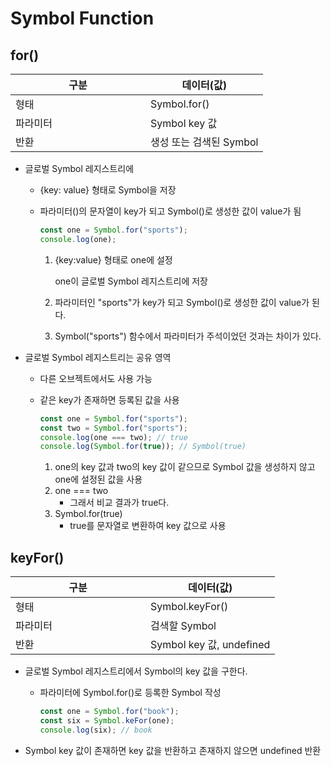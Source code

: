 # Symbol Function

## for()

<table>
    <thead>
        <th>구분</th>
        <th>데이터(값)</th>
    </thead>
    <tbody>
      <tr>
        <td style="width:200px;">형태</td>
        <td>Symbol.for()</td>
      </tr>
      <tr>
        <td>파라미터</td>
        <td>Symbol key 값</td>
      </tr>
      <tr>
        <td>반환</td>
        <td>생성 또는 검색된 Symbol</td>
      </tr>
    </tbody>
</table>

- 글로벌 Symbol 레지스트리에

  - {key: value} 형태로 Symbol을 저장

  - 파라미터()의 문자열이 key가 되고 Symbol()로 생성한 값이 value가 됨

    ```js
    const one = Symbol.for("sports");
    console.log(one);
    ```

    1. {key:value} 형태로 one에 설정

       one이 글로벌 Symbol 레지스트리에 저장

    2. 파라미터인 "sports"가 key가 되고 Symbol()로 생성한 값이 value가 된다.

    3. Symbol("sports") 함수에서 파라미터가 주석이었던 것과는 차이가 있다.

- 글로벌 Symbol 레지스트리는 공유 영역

  - 다른 오브젝트에서도 사용 가능

  - 같은 key가 존재하면 등록된 값을 사용

    ```js
    const one = Symbol.for("sports");
    const two = Symbol.for("sports");
    console.log(one === two); // true
    console.log(Symbol.for(true)); // Symbol(true)
    ```

    1. one의 key 값과 two의 key 값이 같으므로 Symbol 값을 생성하지 않고 one에 설정된 값을 사용
    2. one === two
       - 그래서 비교 결과가 true다.
    3. Symbol.for(true)
       - true를 문자열로 변환하여 key 값으로 사용



## keyFor()

<table>
    <thead>
        <th>구분</th>
        <th>데이터(값)</th>
    </thead>
    <tbody>
      <tr>
        <td style="width:200px;">형태</td>
        <td>Symbol.keyFor()</td>
      </tr>
      <tr>
        <td>파라미터</td>
        <td>검색할 Symbol</td>
      </tr>
      <tr>
        <td>반환</td>
        <td>Symbol key 값, undefined</td>
      </tr>
    </tbody>
</table>

- 글로벌 Symbol 레지스트리에서 Symbol의 key 값을 구한다.

  - 파라미터에 Symbol.for()로 등록한 Symbol 작성

    ```js
    const one = Symbol.for("book");
    const six = Symbol.keFor(one);
    console.log(six); // book
    ```

- Symbol key 값이 존재하면 key 값을 반환하고 존재하지 않으면 undefined 반환
